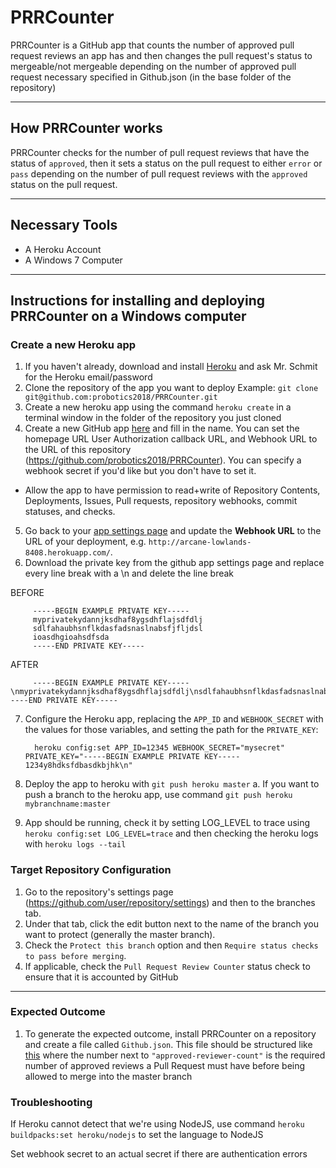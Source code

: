 # PRRCounter

PRRCounter is a GitHub app that counts the number of approved pull request reviews an app has and then changes the pull request's status to mergeable/not mergeable depending on the number of approved pull request necessary specified in Github.json (in the base folder of the repository)

---------------------

## How PRRCounter works

PRRCounter checks for the number of pull request reviews that have the status of `approved`, then it sets a status on the pull request to either `error` or `pass` depending on the number of pull request reviews with the `approved` status on the pull request. 

----------------

## Necessary Tools

+ A Heroku Account
+ A Windows 7 Computer

-----------------

## Instructions for installing and deploying PRRCounter on a Windows computer

### Create a new Heroku app
1. If you haven't already, download and install [Heroku](https://devcenter.heroku.com/articles/heroku-cli) and ask Mr. Schmit for the Heroku email/password
2. Clone the repository of the app you want to deploy Example: `git clone git@github.com:probotics2018/PRRCounter.git`
3. Create a new heroku app using the command `heroku create` in a terminal window in the folder of the repository you just cloned
4. Create a new GitHub app [here](https://github.com/settings/apps) and fill in the name. You can set the homepage URL User Authorization callback URL, and Webhook URL to the URL of this repository (https://github.com/probotics2018/PRRCounter). You can specify a webhook secret if you'd like but you don't have to set it. 
 + Allow the app to have permission to read+write of Repository Contents, Deployments, Issues, Pull requests, repository webhooks, commit statuses, and checks.
5. Go back to your [app settings page](https://github.com/settings/apps) and update the **Webhook URL** to the URL of your deployment, e.g. `http://arcane-lowlands-8408.herokuapp.com/`.
6. Download the private key from the github app settings page and replace every line break with a \n and delete the line break
         
BEFORE
         
         -----BEGIN EXAMPLE PRIVATE KEY-----
         myprivatekydannjksdhaf8ygsdhflajsdfdlj
         sdlfahaubhsnflkdasfadsnaslnabsfjfljdsl
         ioasdhgioahsdfsda
         -----END PRIVATE KEY-----
AFTER

         -----BEGIN EXAMPLE PRIVATE KEY-----\nmyprivatekydannjksdhaf8ygsdhflajsdfdlj\nsdlfahaubhsnflkdasfadsnaslnabsfjfljdsl\nioasdhgioahsdfsda\n-----END PRIVATE KEY-----
7. Configure the Heroku app, replacing the `APP_ID` and `WEBHOOK_SECRET` with the values for those variables, and setting the path for the `PRIVATE_KEY`:

         heroku config:set APP_ID=12345 WEBHOOK_SECRET="mysecret" PRIVATE_KEY="-----BEGIN EXAMPLE PRIVATE KEY----- 1234y8hdksfdbasdkbjhk\n"
8. Deploy the app to heroku with `git push heroku master`
a. If you want to push a branch to the heroku app, use command `git push heroku mybranchname:master`
9. App should be running, check it by setting LOG_LEVEL to trace using `heroku config:set LOG_LEVEL=trace` and then checking the heroku logs with `heroku logs --tail`

### Target Repository Configuration
1. Go to the repository's settings page (https://github.com/user/repository/settings) and then to the branches tab. 
2. Under that tab, click the edit button next to the name of the branch you want to protect (generally the master branch). 
3. Check the `Protect this branch` option and then `Require status checks to pass before merging`. 
4. If applicable, check the `Pull Request Review Counter` status check to ensure that it is accounted by GitHub

-----------------

### Expected Outcome
1. To generate the expected outcome, install PRRCounter on a repository and create a file called `Github.json`. This file should be structured like [this](https://github.com/probotics2018/PRRCounter/blob/master/Github.json) where the number next to `"approved-reviewer-count"` is the required number of approved reviews a Pull Request must have before being allowed to merge into the master branch

### Troubleshooting
If Heroku cannot detect that we're using NodeJS, use command `heroku buildpacks:set heroku/nodejs` to set the language to NodeJS

Set webhook secret to an actual secret if there are authentication errors
